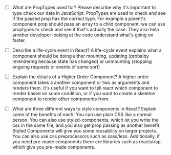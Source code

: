 - [ ] What are PropTypes used for? Please describe why it's important to type check our data in JavaScript.
PropTypes are used to check and see if the passed prop has the correct type. For example a parent's component prop should pass an array to a child component. we can use proptypes to check and see if that's actually the case. They also help another developer looking at the code understand what's going on faster.

- [ ] Describe a life-cycle event in React?
A life-cycle event explains what a component should be doing either mounting, updating (probalby rerendering because state has changed) or unmounting (stopping ongoing requests or events of some sort)

- [ ] Explain the details of a Higher Order Component?
A higher order component takes a another component or two as arguments and renders them. It's useful if you want to tell react which component to render based on some condition, or if you want to create a skeleton component to render other components from.

- [ ] What are three different ways to style components in React? Explain some of the benefits of each.
You can use plain CSS like a normal person. You can also use styled-components, which let you write the css in the same file, and you also get prop passing as another benefit. Styled Components will give you some reusability on larger projects. You can also use css preprocessors such as sass/less. Additionally, if you need pre-made components there are libraries such as reactstrap which give you pre-made components.